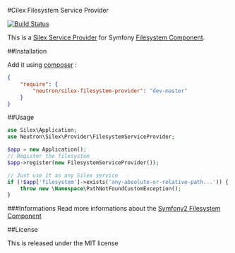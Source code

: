#Cilex Filesystem Service Provider

[![Build Status](https://secure.travis-ci.org/cleentfaar/CilexFilesystemServiceProvider.png?branch=master)](http://travis-ci.org/romainneutron/Silex-Filesystem-Service-Provider)

This is a [Silex Service Provider](http://silex.sensiolabs.org/doc/providers.html)
for Symfony [Filesystem Component](http://symfony.com/doc/master/components/filesystem.html).

##Installation

Add it using [composer](http://getcomposer.org/) :

```json
{
    "require": {
        "neutron/silex-filesystem-provider": "dev-master"
    }
}
```

##Usage

```php
use Silex\Application;
use Neutron\Silex\Provider\FilesystemServiceProvider;

$app = new Application();
// Register the filesystem
$app->register(new FilesystemServiceProvider());

// Just use it as any Silex service
if (!$app['filesystem']->exists('any-absolute-or-relative-path...')) {
	throw new \Namespace\PathNotFoundCustomException();
}
```

###Informations
Read more informations about the [Symfony2 Filesystem Component](http://symfony.com/doc/current/components/filesystem.html)

##License

This is released under the MIT license
